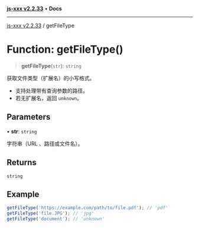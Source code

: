 [**js-xxx v2.2.33**](../README.md) • **Docs**

***

[js-xxx v2.2.33](../README.md) / getFileType

# Function: getFileType()

> **getFileType**(`str`): `string`

获取文件类型（扩展名）的小写格式。
- 支持处理带有查询参数的路径。
- 若无扩展名，返回 `unknown`。

## Parameters

• **str**: `string`

字符串（URL 、路径或文件名）。

## Returns

`string`

## Example

```ts
getFileType('https://example.com/path/to/file.pdf'); // 'pdf'
getFileType('file.JPG'); // 'jpg'
getFileType('document'); // 'unknown'
```
